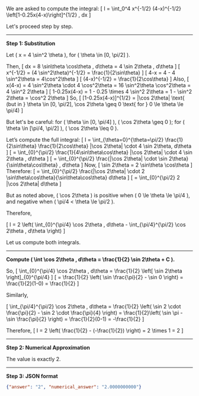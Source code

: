 We are asked to compute the integral:
\[
I = \int_0^4 x^{-1/2} (4-x)^{-1/2} \left[1-0.25x(4-x)\right]^{1/2} \, dx
\]

Let's proceed step by step.

---

**Step 1: Substitution**

Let \( x = 4 \sin^2 \theta \), for \( \theta \in [0, \pi/2] \).

Then,
\[
dx = 8 \sin\theta \cos\theta \, d\theta = 4 \sin 2\theta \, d\theta
\]
\[
x^{-1/2} = (4 \sin^2\theta)^{-1/2} = \frac{1}{2\sin\theta}
\]
\[
4-x = 4 - 4 \sin^2\theta = 4\cos^2\theta
\]
\[
(4-x)^{-1/2} = \frac{1}{2\cos\theta}
\]
Also,
\[
x(4-x) = 4 \sin^2\theta \cdot 4 \cos^2\theta = 16 \sin^2\theta \cos^2\theta = 4 \sin^2 2\theta
\]
\[
1-0.25x(4-x) = 1 - 0.25 \times 4 \sin^2 2\theta = 1 - \sin^2 2\theta = \cos^2 2\theta
\]
So,
\[
[1-0.25x(4-x)]^{1/2} = |\cos 2\theta| \text{ (but in } \theta \in [0, \pi/2], \cos 2\theta \geq 0 \text{ for } 0 \le \theta \le \pi/4)
\]

But let's be careful: for \( \theta \in [0, \pi/4] \), \( \cos 2\theta \geq 0 \); for \( \theta \in [\pi/4, \pi/2] \), \( \cos 2\theta \leq 0 \).

Let’s compute the full integral:
\[
I = \int_{\theta=0}^{\theta=\pi/2}
\frac{1}{2\sin\theta}
\frac{1}{2\cos\theta}
|\cos 2\theta| \cdot 4 \sin 2\theta\, d\theta
\]
\[
= \int_{0}^{\pi/2}
\frac{1}{4\sin\theta\cos\theta}
|\cos 2\theta| \cdot 4 \sin 2\theta \, d\theta
\]
\[
= \int_{0}^{\pi/2}
\frac{|\cos 2\theta| \cdot \sin 2\theta}{\sin\theta\cos\theta} \, d\theta
\]
Now,
\[
\sin 2\theta = 2 \sin\theta \cos\theta
\]
Therefore:
\[
= \int_{0}^{\pi/2}
\frac{|\cos 2\theta| \cdot 2 \sin\theta\cos\theta}{\sin\theta\cos\theta} d\theta
\]
\[
= \int_{0}^{\pi/2} 2 |\cos 2\theta| d\theta
\]

But as noted above, \( \cos 2\theta \) is positive when \( 0 \le \theta \le \pi/4 \), and negative when \( \pi/4 < \theta \le \pi/2 \).

Therefore,

\[
I = 2 \left( \int_{0}^{\pi/4} \cos 2\theta \, d\theta - \int_{\pi/4}^{\pi/2} \cos 2\theta \, d\theta \right)
\]

Let us compute both integrals.

---

**Compute \( \int \cos 2\theta \, d\theta = \frac{1}{2} \sin 2\theta + C \).**

So,
\[
\int_{0}^{\pi/4} \cos 2\theta \, d\theta = \frac{1}{2} \left[ \sin 2\theta \right]_{0}^{\pi/4}
\]
\[
= \frac{1}{2} \left( \sin \frac{\pi}{2} - \sin 0 \right) = \frac{1}{2}(1-0) = \frac{1}{2}
\]

Similarly,

\[
\int_{\pi/4}^{\pi/2} \cos 2\theta \, d\theta = \frac{1}{2} \left( \sin 2 \cdot \frac{\pi}{2} - \sin 2 \cdot \frac{\pi}{4} \right)
= \frac{1}{2}\left( \sin \pi - \sin \frac{\pi}{2} \right)
= \frac{1}{2}(0-1) = -\frac{1}{2}
\]

Therefore,
\[
I = 2 \left( \frac{1}{2} - (-\frac{1}{2}) \right) = 2 \times 1 = 2
\]

---

**Step 2: Numerical Approximation**

The value is exactly 2.

---

**Step 3: JSON format**

```json
{"answer": "2", "numerical_answer": "2.0000000000"}
```